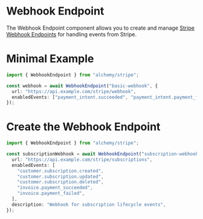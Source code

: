 # Webhook Endpoint

The Webhook Endpoint component allows you to create and manage [Stripe Webhook Endpoints](https://stripe.com/docs/webhooks) for handling events from Stripe.

# Minimal Example

```ts
import { WebhookEndpoint } from "alchemy/stripe";

const webhook = await WebhookEndpoint("basic-webhook", {
  url: "https://api.example.com/stripe/webhook",
  enabledEvents: ["payment_intent.succeeded", "payment_intent.payment_failed"],
});
```

# Create the Webhook Endpoint

```ts
import { WebhookEndpoint } from "alchemy/stripe";

const subscriptionWebhook = await WebhookEndpoint("subscription-webhook", {
  url: "https://api.example.com/stripe/subscriptions",
  enabledEvents: [
    "customer.subscription.created",
    "customer.subscription.updated",
    "customer.subscription.deleted",
    "invoice.payment_succeeded",
    "invoice.payment_failed",
  ],
  description: "Webhook for subscription lifecycle events",
});
```